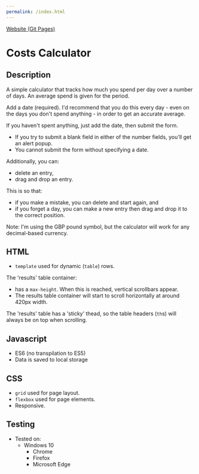 ```yaml
---
permalink: /index.html
---
```


[Website (Git Pages)](https://chrisnajman.github.io/costs-calculator)

# Costs Calculator

## Description

A simple calculator that tracks how much you spend per day over a number of days. An average spend is given for the period.

Add a date (required). I'd recommend that you do this every day - even on the days you don't spend anything - in order to get an accurate average.

If you haven't spent anything, just add the date, then submit the form.

- If you try to submit a blank field in either of the number fields, you'll get an alert popup.
- You cannot submit the form without specifying a date.

Additionally, you can:

- delete an entry,
- drag and drop an entry.

This is so that:

- if you make a mistake, you can delete and start again, and
- if you forget a day, you can make a new entry then drag and drop it to the correct position.

Note: I'm using the GBP pound symbol, but the calculator will work for any decimal-based currency.

## HTML

- `template` used for dynamic (`table`) rows.

The 'results' table container:

- has a `max-height`. When this is reached, vertical scrollbars appear.
- The results table container will start to scroll horizontally at around 420px width.

The 'results' table has a 'sticky' thead, so the table headers (`th`s) will always be on top when scrolling.

## Javascript

- ES6 (no transpilation to ES5)
- Data is saved to local storage

## CSS

- `grid` used for page layout.
- `flexbox` used for page elements.
- Responsive.

## Testing

- Tested on:
  - Windows 10
    - Chrome
    - Firefox
    - Microsoft Edge
